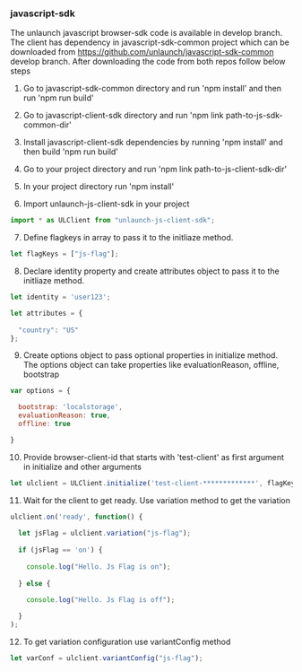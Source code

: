 ### javascript-sdk

The unlaunch javascript browser-sdk code is available in develop branch. The client has dependency in javascript-sdk-common project which can be downloaded from https://github.com/unlaunch/javascript-sdk-common develop branch. After downloading the code from both repos follow below steps

1. Go to javascript-sdk-common directory and run 'npm install' and then run 'npm run build'

2. Go to javascript-client-sdk directory and run 'npm link path-to-js-sdk-common-dir' 

3. Install javascript-client-sdk dependencies by running 'npm install' and then build 'npm run build'

4. Go to your project directory and run 'npm link path-to-js-client-sdk-dir'

5. In your project directory run 'npm install'

6. Import unlaunch-js-client-sdk in your project

```javascript
import * as ULClient from "unlaunch-js-client-sdk";
```
7. Define flagkeys in array to pass it to the initliaze method.  

```javascript
let flagKeys = ["js-flag"];
```

8. Declare identity property and create attributes object to pass it to the initliaze method.  

```javascript
let identity = 'user123';

let attributes = {
 
  "country": "US"
};
```

9. Create options object to pass optional properties in initialize method. The options object can take properties like evaluationReason, offline, bootstrap
 
```javascript
var options = {

  bootstrap: 'localstorage',
  evaluationReason: true,
  offline: true

}
```

10. Provide browser-client-id that starts with 'test-client' as first argument in initialize and other arguments

```javascript
let ulclient = ULClient.initialize('test-client-*************', flagKeys, identity , attributes, options);
```

11. Wait for the client to get ready. Use variation method to get the variation

```javascript
ulclient.on('ready', function() {
  
  let jsFlag = ulclient.variation("js-flag");
  
  if (jsFlag == 'on') {
    
    console.log("Hello. Js Flag is on");
    
  } else {
  
    console.log("Hello. Js Flag is off");

  }
);
```
12. To get variation configuration use variantConfig method

```javascript
let varConf = ulclient.variantConfig("js-flag");
```

